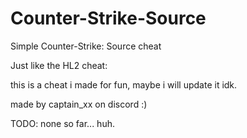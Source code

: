 # Counter-Strike-Source
Simple Counter-Strike: Source cheat

Just like the HL2 cheat:

this is a cheat i made for fun, maybe i will update it idk.

made by captain_xx on discord :)

TODO:
  none so far... huh.
